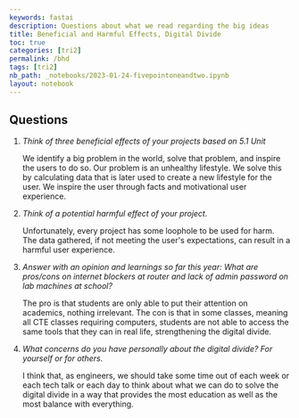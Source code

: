 ```yaml
---
keywords: fastai
description: Questions about what we read regarding the big ideas
title: Beneficial and Harmful Effects, Digital Divide
toc: true
categories: [tri2]
permalink: /bhd
tags: [tri2]
nb_path: _notebooks/2023-01-24-fivepointoneandtwo.ipynb
layout: notebook
---
```


<!--
#################################################
### THIS FILE WAS AUTOGENERATED! DO NOT EDIT! ###
#################################################
# file to edit: _notebooks/2023-01-24-fivepointoneandtwo.ipynb
-->

<div class="container" id="notebook-container">
        
<div class="cell border-box-sizing text_cell rendered"><div class="inner_cell">
<div class="text_cell_render border-box-sizing rendered_html">
<h2 id="Questions">Questions<a class="anchor-link" href="#Questions"> </a></h2><ol>
<li><p><em>Think of three beneficial effects of your projects based on 5.1 Unit</em></p>
<p>We identify a big problem in the world, solve that problem, and inspire the users to do so. Our problem is an unhealthy lifestyle. We solve this by calculating data that is later used to create a new lifestyle for the user. We inspire the user through facts and motivational user experience.</p>
</li>
<li><p><em>Think of a potential harmful effect of your project.</em></p>
<p>Unfortunately, every project has some loophole to be used for harm. The data gathered, if not meeting the user's expectations, can result in a harmful user experience.</p>
</li>
<li><p><em>Answer with an opinion and learnings so far this year:  What are pros/cons on internet blockers at router and lack of admin password on lab machines at school?</em></p>
<p>The pro is that students are only able to put their attention on academics, nothing irrelevant. The con is that in some classes, meaning all CTE classes requiring computers, students are not able to access the same tools that they can in real life, strengthening the digital divide.</p>
</li>
<li><p><em>What concerns do you have personally about the digital divide?  For yourself or for others.</em></p>
<p>I think that, as engineers, we should take some time out of each week or each tech talk or each day to think about what we can do to solve the digital divide in a way that provides the most education as well as the most balance with everything.</p>
</li>
</ol>

</div>
</div>
</div>
</div>
 

